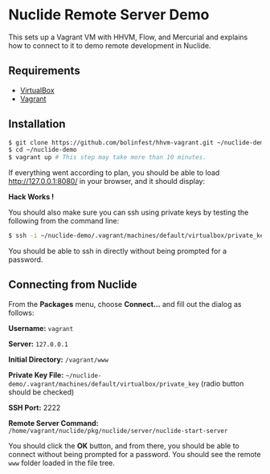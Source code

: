 # Nuclide Remote Server Demo

This sets up a Vagrant VM with HHVM, Flow, and Mercurial
and explains how to connect to it to demo remote development in Nuclide.

## Requirements

* [VirtualBox](https://www.virtualbox.org)
* [Vagrant](http://vagrantup.com)

## Installation

```bash
$ git clone https://github.com/bolinfest/hhvm-vagrant.git ~/nuclide-demo
$ cd ~/nuclide-demo
$ vagrant up # This step may take more than 10 minutes.
```

If everything went according to plan, you should be able to load
http://127.0.0.1:8080/ in your browser, and it should display:

**Hack Works !**

You should also make sure you can ssh using private keys by testing the following from
the command line:

```bash
$ ssh -i ~/nuclide-demo/.vagrant/machines/default/virtualbox/private_key -p 2222 vagrant@127.0.0.1
```

You should be able to ssh in directly without being prompted for a password.

## Connecting from Nuclide

From the **Packages** menu, choose **Connect...** and fill out the dialog as follows:

**Username:** `vagrant`

**Server:** `127.0.0.1`

**Initial Directory:** `/vagrant/www`

**Private Key File:** `~/nuclide-demo/.vagrant/machines/default/virtualbox/private_key`
(radio button should be checked)

**SSH Port:** 2222

**Remote Server Command:** `/home/vagrant/nuclide/pkg/nuclide/server/nuclide-start-server`

You should click the **OK** button, and from there, you should be able to connect without
being prompted for a password. You should see the remote `www` folder loaded in the file tree.
